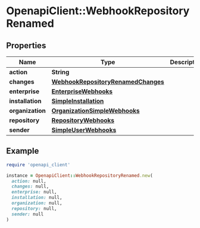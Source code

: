 # OpenapiClient::WebhookRepositoryRenamed

## Properties

| Name | Type | Description | Notes |
| ---- | ---- | ----------- | ----- |
| **action** | **String** |  |  |
| **changes** | [**WebhookRepositoryRenamedChanges**](WebhookRepositoryRenamedChanges.md) |  |  |
| **enterprise** | [**EnterpriseWebhooks**](EnterpriseWebhooks.md) |  | [optional] |
| **installation** | [**SimpleInstallation**](SimpleInstallation.md) |  | [optional] |
| **organization** | [**OrganizationSimpleWebhooks**](OrganizationSimpleWebhooks.md) |  | [optional] |
| **repository** | [**RepositoryWebhooks**](RepositoryWebhooks.md) |  |  |
| **sender** | [**SimpleUserWebhooks**](SimpleUserWebhooks.md) |  |  |

## Example

```ruby
require 'openapi_client'

instance = OpenapiClient::WebhookRepositoryRenamed.new(
  action: null,
  changes: null,
  enterprise: null,
  installation: null,
  organization: null,
  repository: null,
  sender: null
)
```

